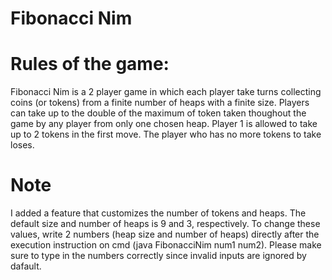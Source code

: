 # Fibonacci Nim
# Rules of the game:
Fibonacci Nim is a 2 player game in which each player take turns collecting coins (or tokens) from a finite number of heaps with 
a finite size. Players can take up to the double of the maximum of token taken thoughout the game by any player from only one 
chosen heap. Player 1 is allowed to take up to 2 tokens in the first move. The player who has no more tokens to take loses.
# Note
I added a feature that customizes the number of tokens and heaps. The default size and number of heaps is 9 and 3, respectively. To change these values, write 2 numbers (heap size and number of heaps) directly after the execution instruction on cmd (java FibonacciNim num1 num2). Please make sure to type in the numbers correctly since invalid inputs are ignored by dafault.
